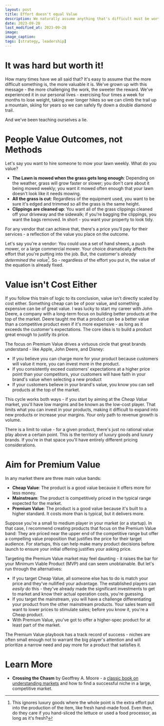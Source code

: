```yaml
---
layout: post
title: Effort doesn't equal Value
description: We naturally assume anything that's difficult must be worth it - but it turns out how much others value what we've accomplished is independent of how hard it was to achieve.
date: 2023-09-28
last_modified_at: 2023-09-28
image: 
image_caption: 
tags: [strategy, leadership]
---
```


# It was hard but worth it!

How many times have we all said that?  It's easy to assume that the more difficult something is, the more valuable it is.  We've grown up with this message - the more challenging the work, the sweeter the reward.  We've experienced it in our personal lives - exercising four times a week for months to lose weight, taking ever longer hikes so we can climb the trail up a mountain, skiing for years so we can safely fly down a double diamond trail.

And we've been teaching ourselves a lie.

# People Value Outcomes, not Methods

Let's say you want to hire someone to mow your lawn weekly.  What do you value?

* **The Lawn is mowed when the grass gets long enough**: Depending on the weather, grass will grow faster or slower; you don't care about it being mowed weekly; you want it mowed often enough that your lawn doesn't look like it needs mowing.
* **All the grass is cut**: Regardless of the equipment used, you want to be sure it's edged and trimmed so all the grass is the same height.
* **Clippings are cleaned up**: You want all of the grass clippings cleaned off your driveway and the sidewalk; if you're bagging the clippings, you want the bags removed. In short - you want your property to look tidy.

For any vendor that can achieve that, there's a price you'll pay for their services - a reflection of the value you place on the outcome.

Let's say you're a vendor: You could use a set of hand sheers, a push mower, or a large commercial mower.  Your choice dramatically affects the effort that you're putting into the job.  But, the customer's _already determined the value_[^excludingLuxury].  So - regardless of the effort you put in, the value of the equation is already fixed.

# Value isn't Cost Either

If you follow this train of logic to its conclusion, value isn't directly scaled by cost either.  Something cheap can be of poor value, and something expensive can be of great value.  I was lucky to start my career with John Deere, a company with a long-term focus on building better products at the top of the market.  Deere taught me that a product can be a better value than a competitive product even if it's more expensive - as long as it exceeds the customer's expectations.  The core idea is to build a product great enough to justify its price.

The focus on Premium Value drives a virtuous circle that great brands understand - like Apple, John Deere, and Disney:

* If you believe you can charge more for your product because customers will value it more, you can invest more in the product.
* If you consistently exceed customers' expectations at a higher price point than your competitors, your customers will have faith in your brand's value when selecting a new product
* If your customers believe in your brand's value, you know you can sell products at the top of the market.

This cycle works both ways - if you start by aiming at the _Cheap Value_ market, you'll have low margins and be known as the low-cost player.  That limits what you can invest in your products, making it difficult to expand into new products or increase your margins. Your only path to revenue growth is volume.

There is a limit to value - for a given product, there's just no rational value play above a certain point.  This is the territory of luxury goods and luxury brands.  If you're in that space you'll have entirely different pricing considerations.

# Aim for Premium Value

In any market there are three main value bands:

* **Cheap Value**: The product is a good value because it offers more for less money.
* **Mainstream**: The product is competitively priced in the typical range expected for the market.
* **Premium Value**: The product is a good value because it's built to a higher standard.  It costs more than is typical, but it delivers more.

Suppose you're a small to medium player in your market (or a startup). In that case, I recommend creating products that focus on the Premium Value band: They are priced near the upper end of the competitive range but offer a compelling value proposition that justifies the price for their target audience.  For startups, this can help make many product decisions before launch to ensure your initial offering justifies your asking price.

Targeting the Premium Value market may feel daunting - it raises the bar for your Minimum Viable Product (MVP) and can seem unobtainable.  But let's run through the alternatives:

* If you target Cheap Value, all someone else has to do is match your price and they've nullified your advantage.  The established players can _easily_ do this - they've already made the significant investments to get to market and know their actual operation costs, you're guessing.
* If you target the mainstream, you will have a challenge differentiating your product from the other mainstream products.  Your sales team will want to lower prices to stimulate sales; before you know it, you're a Cheap product.
* With Premium Value, you've got to offer a higher-spec product for at least part of the market.  

The Premium Value playbook has a track record of success - niches are often small enough not to warrant the big player's attention and will prioritize a narrow need and pay more for a product that satisfies it.

# Learn More

* **Crossing the Chasm** by Geoffrey A. Moore - a [classic book on understanding markets](https://www.amazon.com/Crossing-Chasm-3rd-Disruptive-Mainstream/dp/0062292986/) and how to find a successful niche in a large, competitive market.

[^excludingLuxury]: This ignores luxury goods where the whole point is the extra effort put into the production of the item, like fresh hand-made food.  Even then, do they care if you hand-sliced the lettuce or used a food processor, as long as it's fresh?